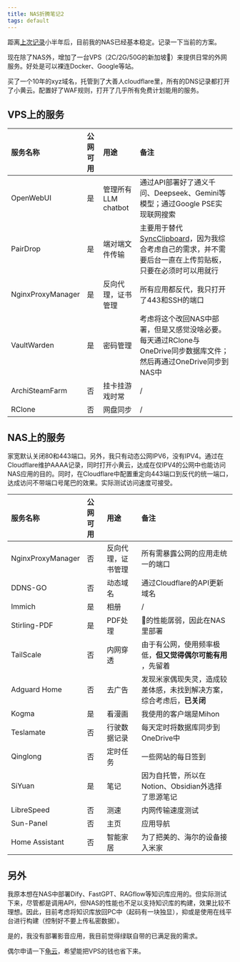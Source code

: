 ```yaml
---
title: NAS折腾笔记2
tags: default
---
```


距离[上次记录](https://pzweuj.github.io/posts/NAS)小半年后，目前我的NAS已经基本稳定。记录一下当前的方案。

现在除了NAS外，增加了一台VPS（2C/2G/50G的新加坡🐥）来提供日常的外网服务。好处是可以裸连Docker、Google等站。

买了一个10年的xyz域名，托管到了大善人cloudflare里，所有的DNS记录都打开了小黄云。配置好了WAF规则，打开了几乎所有免费计划能用的服务。

## VPS上的服务


| 服务名称          | 公网可用 | 用途                | 备注                                                         |
| :---------------- | :------- | :------------------ | :----------------------------------------------------------- |
| OpenWebUI         | 是       | 管理所有LLM chatbot | 通过API部署好了通义千问、Deepseek、Gemini等模型；通过Google PSE实现联网搜索 |
| PairDrop          | 是       | 端对端文件传输      | 主要用于替代[SyncClipboard](https://github.com/Jeric-X/SyncClipboard)，因为我综合考虑自己的需求，并不需要后台一直在上传剪贴板，只要在必须时可以用就行 |
| NginxProxyManager | 是       | 反向代理，证书管理  | 所有应用都反代，我只打开了443和SSH的端口                     |
| VaultWarden       | 是       | 密码管理            | 考虑将这个改回NAS中部署，但是又感觉没啥必要。每天通过RClone与OneDrive同步数据库文件；然后再通过OneDrive同步到NAS中 |
| ArchiSteamFarm    | 否       | 挂卡挂游戏时常      | /                                                            |
| RClone            | 否       | 网盘同步            | /                                                            |



## NAS上的服务

家宽默认关闭80和443端口。另外，我只有动态公网IPV6，没有IPV4。通过在Cloudflare维护AAAA记录，同时打开小黄云，达成在仅IPV4的公网中也能访问NAS应用的目的。同时，在Cloudflare中配置重定向443端口到反代的统一端口，达成访问不带端口号尾巴的效果。实际测试访问速度可接受。


| 服务名称          | 公网可用 | 用途               | 备注                                                         |
| :---------------- | :------- | :----------------- | :----------------------------------------------------------- |
| NginxProxyManager | 否       | 反向代理，证书管理 | 所有需暴露公网的应用走统一的端口                             |
| DDNS-GO           | 否       | 动态域名           | 通过Cloudflare的API更新域名                                  |
| Immich            | 是       | 相册               | /                                                            |
| Stirling-PDF      | 是       | PDF处理            | 🐥的性能孱弱，因此在NAS里部署                                 |
| TailScale         | 否       | 内网穿透           | 由于有公网，使用频率极低，**但又觉得偶尔可能有用** ，先留着                                    |
| Adguard Home      | 否       | 去广告             | 发现米家偶现失灵，造成较差体感，未找到解决方案，综合考虑后，**已关闭** |
| Kogma             | 是       | 看漫画             | 我使用的客户端是Mihon                                        |
| Teslamate         | 否       | 行驶数据记录       | 每天定时将数据库同步到OneDrive中                             |
| Qinglong          | 否       | 定时任务           | 一些网站的每日签到                                           |
| SiYuan            | 是       | 笔记               | 因为自托管，所以在Notion、Obsidian外选择了思源笔记           |
| LibreSpeed        | 否       | 测速               | 内网传输速度测试                                             |
| Sun-Panel         | 否       | 主页               | 应用导航                                                     |
| Home Assistant    | 否       | 智能家居           | 为了把美的、海尔的设备接入米家                               |


## 另外

我原本想在NAS中部署Dify、FastGPT、RAGflow等知识库应用的。但实际测试下来，尽管都是调用API，但NAS的性能也不足以支持知识库的构建，效果比较不理想。因此，目前考虑将知识库放回PC中（起码有一块独显），抑或是使用在线平台进行构建（控制好不要上传私密数据）。

是的，我没有部署影音应用，我目前觉得绿联自带的已满足我的需求。

偶尔申请一下[龟云](https://www.oracle.com/cn/cloud/free/)，希望能把VPS的钱也省下来。

